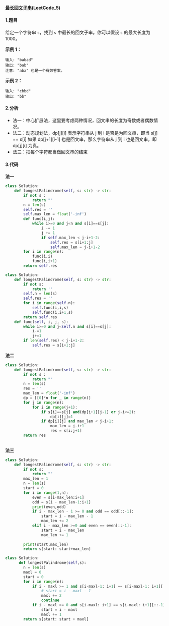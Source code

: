 #### [最长回文子串](https://leetcode-cn.com/problems/longest-palindromic-substring/)(LeetCode_5)

#### 1.题目

给定一个字符串 `s`，找到 `s` 中最长的回文子串。你可以假设 `s` 的最大长度为 1000。

**示例 1：**

```
输入: "babad"
输出: "bab"
注意: "aba" 也是一个有效答案。
```

**示例 2：**

```
输入: "cbbd"
输出: "bb"
```

#### 2.分析

- 法一：中心扩展法，这里要考虑两种情况，回文串的长度为奇数或者偶数情况。
- 法二：动态规划法，dp[j][i] 表示字符串从 j 到 i 是否是为回文串，即当 s[j] == s[i] 如果 dp[j+1][i-1] 也是回文串，那么字符串从 j 到 i 也是回文串，即 dp[j][i] 为真。
- 法三：把每个字符都当做回文串的结束

#### 3.代码

**法一**

```python
class Solution:
    def longestPalindrome(self, s: str) -> str:
        if not s :
            return ""
        n = len(s)
        self.res = ''
        self.max_len = float('-inf')
        def func(i,j):
            while i>=0 and j<n and s[i]==s[j]:
                i -= 1
                j += 1
                if self.max_len < j-i+1-2:
                    self.res = s[i+1:j]
               	    self.max_len = j-i+1-2
        for i in range(n):
            func(i,i)
            func(i,i+1)
        return self.res     
```

```python
class Solution:
    def longestPalindrome(self, s: str) -> str:
        if not s:
            return ''
        self.n = len(s)
        self.res = ''
        for i in range(self.n):
            self.func(i,i,s)
            self.func(i,i+1,s)
        return self.res
    def func(self, i, j, s):
        while i>=0 and j<self.n and s[i]==s[j]:
            i-=1
            j+=1
        if len(self.res) < j-i+1-2:
            self.res = s[i+1:j]
```

**法二**

```python
class Solution:
    def longestPalindrome(self, s: str) -> str:
        if not s :
            return ""
        n = len(s)
        res = ''
        max_len = float('-inf')
        dp = [[0]*n for _ in range(n)]
        for j in range(n):
            for i in range(j+1):
                if s[i]==s[j] and(dp[i+1][j-1] or j-i<=2):
                    dp[i][j]=1
                if dp[i][j] and max_len < j-i+1:
                    max_len = j-i+1
                    res = s[i:j+1]
        return res
 
```

**法三**

```python
class Solution:
    def longestPalindrome(self, s: str) -> str:
        if not s:
            return ""
        max_len = 1
        n = len(s)
        start = 0
        for i in range(1,n):
            even = s[i-max_len:i+1]
            odd = s[i - max_len-1:i+1]
            print(even,odd)
            if i - max_len - 1 >= 0 and odd == odd[::-1]:
                start = i - max_len - 1
                max_len += 2
            elif i - max_len >=0 and even == even[::-1]:
                start = i - max_len
                max_len += 1
                
        print(start,max_len)
        return s[start: start+max_len]

```

```python
class Solution:
      def longestPalindrome(self,s):
        n = len(s)
        maxl = 0
        start = 0
        for i in range(n):
            if i - maxl >= 1 and s[i-maxl-1: i+1] == s[i-maxl-1: i+1][::-1]:
                # start = i - maxl - 1
                maxl += 2
                continue
            if i - maxl >= 0 and s[i-maxl: i+1] == s[i-maxl: i+1][::-1]:
                start = i - maxl
                maxl += 1
        return s[start: start + maxl]

```

